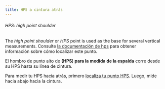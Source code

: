 ```yaml
---
title: HPS a cintura atrás
---
```


<Note>

###### HPS: high point shoulder

The _high point shoulder_ or _HPS_ point is used as the base for several vertical measurements.
Consulte [la documentación de hps](/docs/measurements/hps/) para obtener información sobre cómo localizar este punto.

</Note>

El hombro de punto alto de **(HPS) para la medida de la espalda** corre desde su HPS hasta su línea de cintura.

Para medir tu HPS hacia atrás, primero [localiza tu punto HPS](/docs/measurements/hps/). Luego, mide hacia abajo hacia la cintura.
